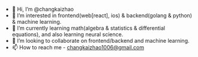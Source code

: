 - 👋 Hi, I’m @changkaizhao
- 👀 I’m interested in frontend(web[react], ios) & backend(golang & python) & machine learning.
- 🌱 I’m currently learning math(algebra & statistics & differential equations), and also learning neural science.
- 💞️ I’m looking to collaborate on frontend/backend and machine learning.
- 📫 How to reach me - changkaizhao1006@gmail.com

<!---
changkaizhao/changkaizhao is a ✨ special ✨ repository because its `README.md` (this file) appears on your GitHub profile.
You can click the Preview link to take a look at your changes.
--->
